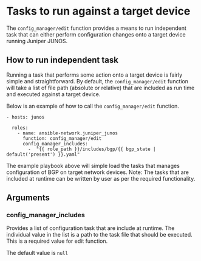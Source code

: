#  Tasks to run against a target device

The `config_manager/edit` function provides a means to run independent task that can
either perform configuration changes onto a target device running Juniper JUNOS.

## How to run independent task

Running a task that performs some action onto a target device is fairly simple and
straightforward.  By default, the `config_manager/edit` function will take a list of file path
(absolute or relative) that are included as run time and executed against a target device.

Below is an example of how to call the `config_manager/edit` function.

```
- hosts: junos

  roles:
    - name: ansible-network.juniper_junos
      function: config_manager/edit
      config_manager_includes:
        -  "{{ role_path }}/includes/bgp/{{ bgp_state | default('present') }}.yaml"
```

The example playbook above will simple load the tasks that manages configuration of BGP on
target network devices.
Note: The tasks that are included at runtime can be written by user as per the required functionality.


## Arguments

### config_manager_includes

Provides a list of configuration task that are include at runtime. The individual value in the
list is a path to the task file that should be executed. This is a required value for edit function.

The default value is `null`
